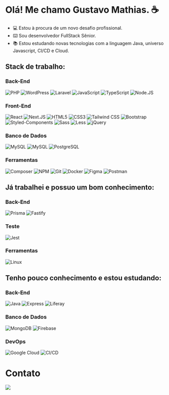 # Olá! Me chamo Gustavo Mathias. ☕

- 💻 Estou à procura de um novo desafio profissional.
- ⌨️ Sou desenvolvedor FullStack Sênior.
- 📚 Estou estudando novas tecnologias com a linguagem Java, universo Javascript, CI/CD e Cloud.

## Stack de trabalho:
### Back-End
![PHP](https://img.shields.io/badge/PHP-7A86B8?style=plastic&logo=PHP&logoColor=FFF&labelColor=gray)
![WordPress](https://img.shields.io/badge/WordPress-21759B?style=plastic&logo=wordpress&logoColor=FFF&labelColor=gray)
![Laravel](https://img.shields.io/badge/Laravel-FF2D20?style=plastic&logo=laravel&logoColor=FFF&labelColor=gray)
![JavaScript](https://img.shields.io/badge/JavaScript-F7DF1E?style=plastic&logo=javascript&logoColor=FFF&labelColor=gray)
![TypeScript](https://img.shields.io/badge/TypeScript-3178C6?style=plastic&logo=typescript&logoColor=FFF&labelColor=gray)
![Node.JS](https://img.shields.io/badge/Node.JS-5FA04E?style=plastic&logo=nodedotjs&logoColor=FFF&labelColor=gray)

### Front-End     
![React](https://img.shields.io/badge/React-61DAFB?style=plastic&logo=react&logoColor=FFF&labelColor=gray)
![Next.JS](https://img.shields.io/badge/Next.JS-000000?style=plastic&logo=nextdotjs&logoColor=FFF&labelColor=gray)
![HTML5](https://img.shields.io/badge/HTML5-E34F26?style=plastic&logo=html5&logoColor=FFF&labelColor=gray)
![CSS3](https://img.shields.io/badge/CSS3-1572B6?style=plastic&logo=css3&logoColor=FFF&labelColor=gray)
![Tailwind CSS](https://img.shields.io/badge/Tailwind_CSS-06B6D4?style=plastic&logo=tailwindcss&logoColor=FFF&labelColor=gray)
![Bootstrap](https://img.shields.io/badge/Bootstrap-7952B3?style=plastic&logo=bootstrap&logoColor=FFF&labelColor=gray)
![Styled-Components](https://img.shields.io/badge/Styled--Components-DB7093?style=plastic&logo=styledcomponents&logoColor=FFF&labelColor=gray)
![Sass](https://img.shields.io/badge/Sass-CC6699?style=plastic&logo=sass&logoColor=FFF&labelColor=gray)
![Less](https://img.shields.io/badge/Less-1D365D?style=plastic&logo=less&logoColor=FFF&labelColor=gray)
![jQuery](https://img.shields.io/badge/jQuery-0769AD?style=plastic&logo=jquery&logoColor=FFF&labelColor=gray)

### Banco de Dados
![MySQL](https://img.shields.io/badge/MySQL-4479A1?style=plastic&logo=mysql&logoColor=FFF&labelColor=gray)
![MySQL](https://img.shields.io/badge/MariaDB-003545?style=plastic&logo=mariadb&logoColor=FFF&labelColor=gray)
![PostgreSQL](https://img.shields.io/badge/PostgreSQL-4169E1?style=plastic&logo=postgresql&logoColor=FFF&labelColor=gray)

### Ferramentas
![Composer](https://img.shields.io/badge/Composer-885630?style=plastic&logo=composer&logoColor=FFF&labelColor=gray)
![NPM](https://img.shields.io/badge/NPM-CB3837?style=plastic&logo=npm&logoColor=FFF&labelColor=gray)
![Git](https://img.shields.io/badge/Git-F05032?style=plastic&logo=git&logoColor=FFF&labelColor=gray)
![Docker](https://img.shields.io/badge/Docker-2496ED?style=plastic&logo=docker&logoColor=FFF&labelColor=gray)
![Figma](https://img.shields.io/badge/Figma-F24E1E?style=plastic&logo=figma&logoColor=FFF&labelColor=gray)
![Postman](https://img.shields.io/badge/Postman-FF6C37?style=plastic&logo=postman&logoColor=FFF&labelColor=gray)


## Já trabalhei e possuo um bom conhecimento:
### Back-End
![Prisma](https://img.shields.io/badge/Prisma-2D3748?style=plastic&logo=prisma&logoColor=FFF&labelColor=gray)
![Fastify](https://img.shields.io/badge/Fastify-000000?style=plastic&logo=fastify&logoColor=FFF&labelColor=gray)

### Teste
![Jest](https://img.shields.io/badge/Jest-C21325?style=plastic&logo=jest&logoColor=FFF&labelColor=gray)

### Ferramentas
![Linux](https://img.shields.io/badge/Linux-FCC624?style=plastic&logo=linux&logoColor=FFF&labelColor=gray)


## Tenho pouco conhecimento e estou estudando:
### Back-End
![Java](https://img.shields.io/badge/Java-F80000?style=plastic&logo=oracle&logoColor=FFF&labelColor=gray)
![Express](https://img.shields.io/badge/Express-000000?style=plastic&logo=express&logoColor=FFF&labelColor=gray)
![Liferay](https://img.shields.io/badge/Liferay-4285F4?style=plastic&logo=googlecloud&logoColor=FFF&labelColor=gray)

### Banco de Dados
![MongoDB](https://img.shields.io/badge/MongoDB-47A248?style=plastic&logo=mongodb&logoColor=FFF&labelColor=gray)
![Firebase](https://img.shields.io/badge/Firebase-DD2C00?style=plastic&logo=firebase&logoColor=FFF&labelColor=gray)

### DevOps
![Google Cloud](https://img.shields.io/badge/Google_Cloud-4285F4?style=plastic&logo=googlecloud&logoColor=FFF&labelColor=gray)
![CI/CD](https://img.shields.io/badge/CI/CD-3B00B9?style=plastic&logo=internetcomputer&logoColor=FFF&labelColor=gray)


# Contato
<a href="https://www.linkedin.com/in/gustavomathias/" target="_blank"><img src="https://img.shields.io/badge/-LinkedIn-%230077B5?style=for-the-badge&logo=linkedin&logoColor=white" target="_blank"></a> 

